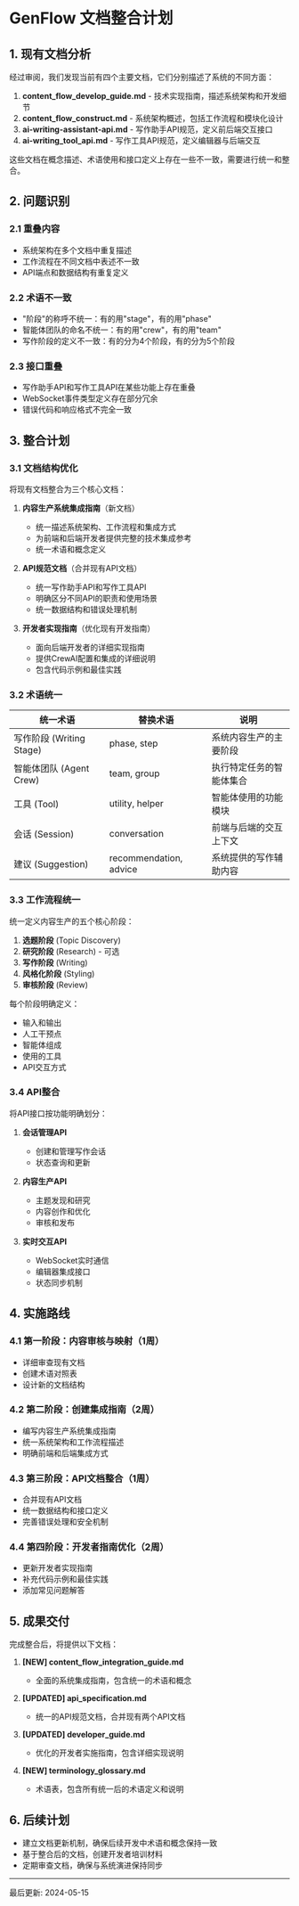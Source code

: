 # GenFlow 文档整合计划

## 1. 现有文档分析

经过审阅，我们发现当前有四个主要文档，它们分别描述了系统的不同方面：

1. **content_flow_develop_guide.md** - 技术实现指南，描述系统架构和开发细节
2. **content_flow_construct.md** - 系统架构概述，包括工作流程和模块化设计
3. **ai-writing-assistant-api.md** - 写作助手API规范，定义前后端交互接口
4. **ai-writing_tool_api.md** - 写作工具API规范，定义编辑器与后端交互

这些文档在概念描述、术语使用和接口定义上存在一些不一致，需要进行统一和整合。

## 2. 问题识别

### 2.1 重叠内容
- 系统架构在多个文档中重复描述
- 工作流程在不同文档中表述不一致
- API端点和数据结构有重复定义

### 2.2 术语不一致
- "阶段"的称呼不统一：有的用"stage"，有的用"phase"
- 智能体团队的命名不统一：有的用"crew"，有的用"team"
- 写作阶段的定义不一致：有的分为4个阶段，有的分为5个阶段

### 2.3 接口重叠
- 写作助手API和写作工具API在某些功能上存在重叠
- WebSocket事件类型定义存在部分冗余
- 错误代码和响应格式不完全一致

## 3. 整合计划

### 3.1 文档结构优化

将现有文档整合为三个核心文档：

1. **内容生产系统集成指南**（新文档）
   - 统一描述系统架构、工作流程和集成方式
   - 为前端和后端开发者提供完整的技术集成参考
   - 统一术语和概念定义

2. **API规范文档**（合并现有API文档）
   - 统一写作助手API和写作工具API
   - 明确区分不同API的职责和使用场景
   - 统一数据结构和错误处理机制

3. **开发者实现指南**（优化现有开发指南）
   - 面向后端开发者的详细实现指南
   - 提供CrewAI配置和集成的详细说明
   - 包含代码示例和最佳实践

### 3.2 术语统一

| 统一术语 | 替换术语 | 说明 |
|---------|---------|------|
| 写作阶段 (Writing Stage) | phase, step | 系统内容生产的主要阶段 |
| 智能体团队 (Agent Crew) | team, group | 执行特定任务的智能体集合 |
| 工具 (Tool) | utility, helper | 智能体使用的功能模块 |
| 会话 (Session) | conversation | 前端与后端的交互上下文 |
| 建议 (Suggestion) | recommendation, advice | 系统提供的写作辅助内容 |

### 3.3 工作流程统一

统一定义内容生产的五个核心阶段：

1. **选题阶段** (Topic Discovery)
2. **研究阶段** (Research) - 可选
3. **写作阶段** (Writing)
4. **风格化阶段** (Styling)
5. **审核阶段** (Review)

每个阶段明确定义：
- 输入和输出
- 人工干预点
- 智能体组成
- 使用的工具
- API交互方式

### 3.4 API整合

将API接口按功能明确划分：

1. **会话管理API**
   - 创建和管理写作会话
   - 状态查询和更新

2. **内容生产API**
   - 主题发现和研究
   - 内容创作和优化
   - 审核和发布

3. **实时交互API**
   - WebSocket实时通信
   - 编辑器集成接口
   - 状态同步机制

## 4. 实施路线

### 4.1 第一阶段：内容审核与映射（1周）
- 详细审查现有文档
- 创建术语对照表
- 设计新的文档结构

### 4.2 第二阶段：创建集成指南（2周）
- 编写内容生产系统集成指南
- 统一系统架构和工作流程描述
- 明确前端和后端集成方式

### 4.3 第三阶段：API文档整合（1周）
- 合并现有API文档
- 统一数据结构和接口定义
- 完善错误处理和安全机制

### 4.4 第四阶段：开发者指南优化（2周）
- 更新开发者实现指南
- 补充代码示例和最佳实践
- 添加常见问题解答

## 5. 成果交付

完成整合后，将提供以下文档：

1. **[NEW] content_flow_integration_guide.md**
   - 全面的系统集成指南，包含统一的术语和概念

2. **[UPDATED] api_specification.md**
   - 统一的API规范文档，合并现有两个API文档

3. **[UPDATED] developer_guide.md**
   - 优化的开发者实施指南，包含详细实现说明

4. **[NEW] terminology_glossary.md**
   - 术语表，包含所有统一后的术语定义和说明

## 6. 后续计划

- 建立文档更新机制，确保后续开发中术语和概念保持一致
- 基于整合后的文档，创建开发者培训材料
- 定期审查文档，确保与系统演进保持同步

---

最后更新: 2024-05-15 